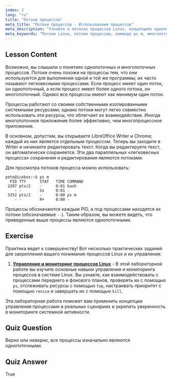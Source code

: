 ```yaml
---
index: 3
lang: "ru"
title: "Потоки процессов"
meta_title: "Потоки процессов - Использование процессов"
meta_description: "Узнайте о потоках процессов Linux, концепциях однопоточных и многопоточных процессов, а также о том, как просматривать их с помощью 'ps m'. Эффективно поймите легковесные процессы!"
meta_keywords: "Потоки Linux, потоки процессов, команда ps m, многопоточные, однопоточные, процессы Linux, Linux для начинающих, учебник по Linux"
---
```


## Lesson Content

Возможно, вы слышали о понятиях однопоточных и многопоточных процессов. Потоки очень похожи на процессы тем, что они используются для выполнения одной и той же программы; их часто называют легковесными процессами. Если процесс имеет один поток, он однопоточный, а если процесс имеет более одного потока, он многопоточный. Однако все процессы имеют как минимум один поток.

Процессы работают со своими собственными изолированными системными ресурсами; однако потоки могут легко совместно использовать эти ресурсы, что облегчает их взаимодействие. Иногда многопоточное приложение более эффективно, чем многопроцессное приложение.

В основном, допустим, вы открываете LibreOffice Writer и Chrome; каждый из них является отдельным процессом. Теперь вы заходите в Writer и начинаете редактировать текст. Когда вы редактируете текст, он автоматически сохраняется. Эти два параллельных «легковесных процесса» сохранения и редактирования являются потоками.

Для просмотра потоков процесса можно использовать:

```plaintext
pete@icebox:~$ ps m
  PID TTY      STAT   TIME COMMAND
 2207 pts/2    -      0:01 bash
    - -        Ss     0:01 -
 5252 pts/2    -      0:00 ps m
    - -        R+     0:00 -
```

Процессы обозначаются каждым PID, а под процессами находятся их потоки (обозначаемые `--`). Таким образом, вы можете видеть, что приведенные выше процессы являются однопоточными.

## Exercise

Практика ведет к совершенству! Вот несколько практических заданий для закрепления вашего понимания процессов Linux и их управления:

1. **[Управление и мониторинг процессов Linux](https://labex.io/ru/labs/comptia-manage-and-monitor-linux-processes-590864)** - В этой лабораторной работе вы изучите основные навыки управления и мониторинга процессов в системе Linux. Вы узнаете, как взаимодействовать с процессами переднего и фонового планов, проверять их с помощью `ps`, отслеживать ресурсы с помощью `top`, настраивать приоритет с помощью `renice` и завершать их с помощью `kill`.

Эта лабораторная работа поможет вам применить концепции управления процессами в реальных сценариях и укрепить уверенность в мониторинге системной активности.

## Quiz Question

Верно или неверно, все процессы изначально являются однопоточными.

## Quiz Answer

True
